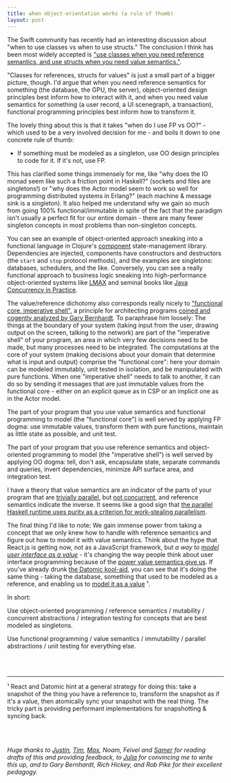 ```yaml
---
title: when object-orientation works (a rule of thumb)
layout: post
---
```

The Swift community has recently had an interesting discussion about "when to
use classes vs when to use structs." The conclusion I think has been most widely
accepted is ["use classes when you need reference semantics, and use structs when
you need value semantics."](https://www.mikeash.com/pyblog/friday-qa-2015-07-17-when-to-use-swift-structs-and-classes.html). 

"Classes for references, structs for values" is just a small part of a bigger
picture, though. I'd argue that when you need reference semantics for something
(the database, the GPU, the server), object-oriented design principles best
inform how to interact with it, and when you need value semantics for something
(a user record, a UI scenegraph, a transaction), functional programming
principles best inform how to transform it.

The lovely thing about this is that it takes "when do I use FP vs OO?" - which
used to be a very involved decision for me - and boils it down to one concrete
rule of thumb: 

* If something must be modeled as a singleton, use OO design principles to code for it. If it's not, use FP.

This has clarified some things immensely for me, like "why does the IO monad seem
like such a friction point in Haskell?" (sockets and files are singletons!) or 
"why does the Actor model seem to work so well for programming distributed systems in Erlang?"
(each machine & message sink is a singleton). It also helped me understand why
we gain so much from going 100% functional/immutable in spite of the fact that the
paradigm isn't usually a perfect fit for our entire domain - there are many fewer
singleton concepts in most problems than non-singleton concepts.

You can see an example of object-oriented approach sneaking into a functional language in Clojure's [component](https://github.com/stuartsierra/component) 
state-management library. Dependencies are injected, components have constructors and destructors
(the `start` and `stop` protocol methods), and the examples are singletons: databases, schedulers,
and the like. Conversely, you can see a really functional approach to business logic sneaking into 
high-performance object-oriented systems like [LMAX](http://martinfowler.com/articles/lmax.html)
and seminal books like [Java Concurrency in Practice](http://www.amazon.com/Java-Concurrency-Practice-Brian-Goetz/dp/0321349601).

The value/reference dichotomy also corresponds really nicely to ["functional core, imperative shell"](https://www.destroyallsoftware.com/screencasts/catalog/functional-core-imperative-shell), 
a principle for architecting programs [coined and cogently analyzed by Gary Bernhardt](https://www.destroyallsoftware.com/talks/boundaries). To
paraphrase him loosely: The things at the boundary of your system (taking input
from the user, drawing output on the screen, talking to the network) are part
of the "imperative shell" of your program, an area in which very few decisions
need to be made, but many processes need to be integrated. The computations at
the core of your system (making decisions about your domain that determine what
is input and output) comprise the "functional core": here your domain can be
modeled immutably, unit tested in isolation, and be manipulated with pure
functions.  When one "imperative shell" needs to talk to another, it can do so
by sending it messages that are just immutable values from the functional core - either
on an explicit queue as in CSP or an implicit one as in the Actor model.

The part of your program that you use value semantics and functional programming
to model (the "functional core") is well served by applying FP dogma: use
immutable values, transform them with pure functions, maintain as little state
as possible, and unit test.

The part of your program that you use reference semantics and object-oriented
programming to model (the "imperative shell") is well served by applying
OO dogma: tell, don't ask, encapsulate state, separate commands and queries,
invert dependencies, minimize API surface area, and integration test.

I have a theory that value semantics are an indicator of the parts of your
program that are [trivially parallel](https://vimeo.com/6624203), but [not
concurrent](https://www.youtube.com/watch?v=cN_DpYBzKso), and reference
semantics indicate the inverse. It seems like a good sign that [the parallel
Haskell runtime uses purity as a criterion for work-stealing
parallelism](http://community.haskell.org/~simonmar/slides/cadarache2012/1%20-%20parallel%20haskell.pdf). 

The final thing I'd like to note: We gain immense power from taking a concept
that we only knew how to handle with reference semantics and figure out how to
model it with value semantics. Think about the hype that React.js is getting
now, not as a JavaScript framework, but _a way to [model user interface as a
value](http://swannodette.github.io/2013/12/17/the-future-of-javascript-mvcs/)_ - it's changing the way people think about user interface programming
because of the [power value semantics give us](https://www.youtube.com/watch?v=xsSnOQynTHs).
If you've already drunk [the Datomic kool-aid](http://www.infoq.com/presentations/Deconstructing-Database),
you can see that it's doing the same thing - taking the database, something
that used to be modeled as a reference, and enabling us to [model it as a value](http://www.infoq.com/presentations/Datomic-Database-Value) &sup1;. 

In short: 

Use object-oriented programming / reference semantics / mutability / concurrent
abstractions / integration testing for concepts that are best modeled as
singletons.

Use functional programming / value semantics / immutability / parallel abstractions
/ unit testing for everything else.

<br>
<br>

--- 

&sup1; React and Datomic hint at a general strategy for doing this: take a snapshot of the thing
you have a reference to, transform the snapshot as if it's a value, then atomically sync your
snapshot with the real thing. The tricky part is providing performant implementations for 
snapshotting & syncing back.

<br>
<br>

_Huge thanks to [Justin](https://twitter.com/modernserf), [Tim](https://twitter.com/shelfuu), [Max](https://github.com/cowpig), Noam, Feivel and [Samer](https://samertm.com) for reading drafts of this and providing feedback, to [Julia](https://twitter.com/b0rk) for convincing me to write this up, and to Gary Bernhardt, Rich Hickey, and Rob Pike for their excellent pedagogy._
